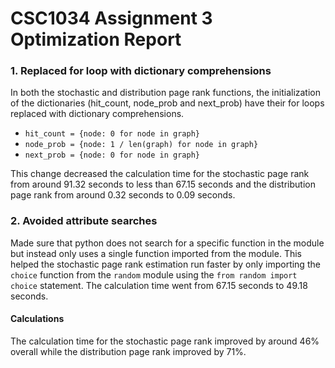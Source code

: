 CSC1034 Assignment 3 Optimization Report
========================================
### 1. Replaced for loop with dictionary comprehensions
In both the stochastic and distribution page rank functions, the initialization of the dictionaries (hit_count, node_prob and next_prob) 
have their for loops replaced with dictionary comprehensions. 
- ```hit_count = {node: 0 for node in graph}```
- ```node_prob = {node: 1 / len(graph) for node in graph}```
- ```next_prob = {node: 0 for node in graph}```

This change decreased the calculation time for the stochastic page rank from around 91.32 seconds to less than
67.15 seconds and the distribution page rank from around 0.32 seconds to 0.09 seconds.

### 2. Avoided attribute searches
Made sure that python does not search for a specific function in the module but instead only uses a single function imported from the module. This helped the stochastic page rank estimation 
run faster by only importing the ```choice``` function from the ```random``` module using the ```from random import choice``` statement. 
The calculation time went from 67.15 seconds to 49.18 seconds.

#### Calculations
The calculation time for the stochastic page rank improved by around 46% overall while the distribution page rank improved by 71%.
